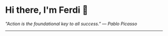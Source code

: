 <h1>Hi there, I'm Ferdi 👋</h1>

<p><em>
  "Action is the foundational key to all success." — Pablo Picasso
</em></p>

---
